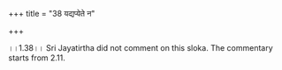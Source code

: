+++
title = "38 यद्यप्येते न"

+++
  
  
।।1.38।। Sri Jayatirtha did not comment on this sloka. The commentary
starts from 2.11.  
  
